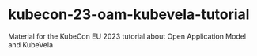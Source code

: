 # kubecon-23-oam-kubevela-tutorial
Material for the KubeCon EU 2023 tutorial about Open Application Model and KubeVela
